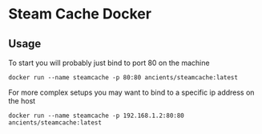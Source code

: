 # Steam Cache Docker

## Usage

To start you will probably just bind to port 80 on the machine

```
docker run --name steamcache -p 80:80 ancients/steamcache:latest
```

For more complex setups you may want to bind to a specific ip address on the host

```
docker run --name steamcache -p 192.168.1.2:80:80 ancients/steamcache:latest
```

